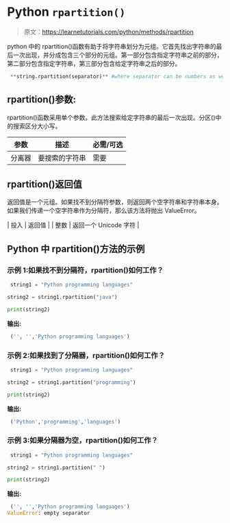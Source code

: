# Python `rpartition()`

> 原文：<https://learnetutorials.com/python/methods/rpartition>

python 中的 rpartition()函数有助于将字符串划分为元组。它首先找出字符串的最后一次出现，并分成包含三个部分的元组。第一部分包含指定字符串之前的部分，第二部分包含指定字符串，第三部分包含给定字符串之后的部分。

```py
 **string.rpartition(separator)** #where separator can be numbers as well as symbols 

```

## rpartition()参数:

rpartition()函数采用单个参数。此方法搜索给定字符串的最后一次出现。分区()中的搜索区分大小写。

| 参数 | 描述 | 必需/可选 |
| --- | --- | --- |
| 分离器 | 要搜索的字符串 | 需要 |

## rpartition()返回值

返回值是一个元组。如果找不到分隔符参数，则返回两个空字符串和字符串本身。如果我们传递一个空字符串作为分隔符，那么该方法将抛出 ValueError。

| 投入 | 返回值 |
| 整数 | 返回一个 Unicode 字符 |

## Python 中 rpartition()方法的示例

### 示例 1:如果找不到分隔符，rpartition()如何工作？

```py
 string1 = "Python programming languages"

string2 = string1.rpartition("java")

print(string2) 

```

**输出:**

```py
 ('', '','Python programming languages') 
```

### 示例 2:如果找到了分隔器，rpartition()如何工作？

```py
 string1 = "Python programming languages"

string2 = string1.partition("programming")

print(string2) 

```

**输出:**

```py
 ('Python','programming','languages') 
```

### 示例 3:如果分隔器为空，rpartition()如何工作？

```py
 string1 = "Python programming languages"

string2 = string1.partition(" ")

print(string2) 

```

**输出:**

```py
 ('', '','Python programming languages')
ValueError: empty separator 
```